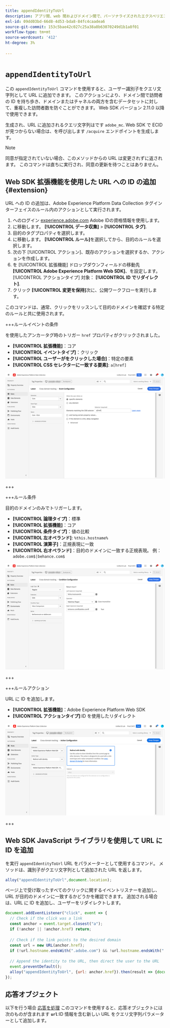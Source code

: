 ```yaml
---
title: appendIdentityToUrl
description: アプリ間、web 間およびドメイン間で、パーソナライズされたエクスペリエンスをより正確に提供します。
exl-id: 09dd03bd-66d8-4d53-bda8-84fc4caadea6
source-git-commit: 153c5bae42c027c25a38a8b63070249d1b1a8f01
workflow-type: tm+mt
source-wordcount: '412'
ht-degree: 3%

---
```


# `appendIdentityToUrl`

この `appendIdentityToUrl` コマンドを使用すると、ユーザー識別子をクエリ文字列として URL に追加できます。 このアクションにより、ドメイン間で訪問者の ID を持ち歩き、ドメインまたはチャネルの両方を含むデータセットに対して、重複した訪問者数を防ぐことができます。 Web SDK バージョン 2.11.0 以降で使用できます。

生成され、URL に追加されるクエリ文字列はです `adobe_mc`. Web SDK で ECID が見つからない場合は、を呼び出します `/acquire` エンドポイントを生成します。

>[!NOTE]
>
>同意が指定されていない場合、このメソッドからの URL は変更されずに返されます。 このコマンドは直ちに実行され、同意の更新を待つことはありません。

## Web SDK 拡張機能を使用した URL への ID の追加 {#extension}

URL への ID の追加は、Adobe Experience Platform Data Collection タグインターフェイスのルール内のアクションとして実行されます。

1. へのログイン [experience.adobe.com](https://experience.adobe.com) Adobe IDの資格情報を使用します。
1. に移動します。 **[!UICONTROL データ収集]** > **[!UICONTROL タグ]**.
1. 目的のタグプロパティを選択します。
1. に移動します。 **[!UICONTROL ルール]**&#x200B;を選択してから、目的のルールを選択します。
1. 次の下 [!UICONTROL アクション]、既存のアクションを選択するか、アクションを作成します。
1. を [!UICONTROL 拡張機能] ドロップダウンフィールドの移動先 **[!UICONTROL Adobe Experience Platform Web SDK]**、を設定します。 [!UICONTROL アクションタイプ] 対象： **[!UICONTROL ID でリダイレクト]**.
1. クリック **[!UICONTROL 変更を保持]**&#x200B;次に、公開ワークフローを実行します。

このコマンドは、通常、クリックをリッスンして目的のドメインを確認する特定のルールと共に使用されます。

+++ルールイベントの条件

を使用したアンカータグ時のトリガー `href` プロパティがクリックされました。

* **[!UICONTROL 拡張機能]**：コア
* **[!UICONTROL イベントタイプ]**：クリック
* **[!UICONTROL ユーザーがをクリックした場合]**：特定の要素
* **[!UICONTROL CSS セレクターに一致する要素]**: `a[href]`

![ルールイベント](../assets/id-sharing-event-configuration.png)

+++

+++ルール条件

目的のドメインのみでトリガーします。

* **[!UICONTROL 論理タイプ]**：標準
* **[!UICONTROL 拡張機能]**：コア
* **[!UICONTROL 条件タイプ]**：値の比較
* **[!UICONTROL 左オペランド]**: `%this.hostname%`
* **[!UICONTROL 演算子]**：正規表現に一致
* **[!UICONTROL 右オペランド]**：目的のドメインに一致する正規表現。 例：`adobe.com$|behance.com$`

![ルール条件](../assets/id-sharing-condition-configuration.png)

+++

+++ルールアクション

URL に ID を追加します。

* **[!UICONTROL 拡張機能]**：Adobe Experience Platform Web SDK
* **[!UICONTROL アクションタイプ]**:ID を使用したリダイレクト

![ルールアクション](../assets/id-sharing-action-configuration.png)

+++

## Web SDK JavaScript ライブラリを使用して URL に ID を追加

を実行 `appendIdentityToUrl` URL をパラメーターとして使用するコマンド。 メソッドは、識別子がクエリ文字列として追加された URL を返します。

```js
alloy("appendIdentityToUrl",document.location);
```

ページ上で受け取ったすべてのクリックに関するイベントリスナーを追加し、URL が目的のドメインに一致するかどうかを確認できます。 追加される場合は、URL に ID を追加し、ユーザーをリダイレクトします。

```js
document.addEventListener("click", event => {
  // Check if the click was a link
  const anchor = event.target.closest("a");
  if (!anchor || !anchor.href) return;

  // Check if the link points to the desired domain
  const url = new URL(anchor.href);
  if (!url.hostname.endsWith(".adobe.com") && !url.hostname.endsWith(".behance.com")) return;

  // Append the identity to the URL, then direct the user to the URL
  event.preventDefault();
  alloy("appendIdentityToUrl", {url: anchor.href}).then(result => {document.location = result.url;});
});
```

## 応答オブジェクト

以下を行う場合 [応答を処理](command-responses.md) このコマンドを使用すると、応答オブジェクトには次のものが含まれます **`url`**:ID 情報を含む新しい URL をクエリ文字列パラメーターとして追加します。
